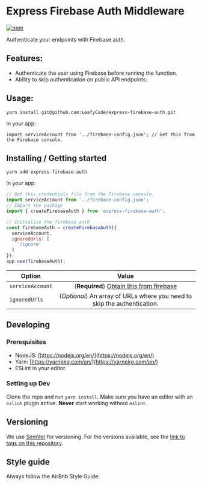 # Express Firebase Auth Middleware
[![npm](https://img.shields.io/npm/v/npm.svg?style=flat-square)](https://www.npmjs.com/package/express-firebase-auth)

Authenticate your endpoints with Firebase auth.

## Features:

- Authenticate the user using Firebase before running the function.
- Ability to skip authentication on public API endpoints.

## Usage:

```
yarn install git@github.com:LeafyCode/express-firebase-auth.git
```

In your app:

```
import serviceAccount from '../firebase-config.json'; // Get this from the Firebase console.

```

## Installing / Getting started

```shell
yarn add express-firebase-auth
```

In your app:

```javascript
// Get this credentials file from the Firebase console.
import serviceAccount from '../firebase-config.json';
// Import the package
import { createFirebaseAuth } from 'express-firebase-auth';

// Initialize the firebase auth
const firebaseAuth = createFirebaseAuth({
  serviceAccount,
  ignoredUrls: [
    '/ignore'
  ]
});
app.use(firebaseAuth);
```

| Option           | Value                                                                                                        |
| -------------    |:------------------------------------------------------------------------------------------------------------:|
| `serviceAccount` | (**Required**) [Obtain this from firebase](https://firebase.google.com/docs/admin/setup#initialize_the_sdk)  |
| `ignoredUrls`    | (*Optional*) An array of URLs where you need to skip the authentication.                                     |

## Developing

### Prerequisites
- NodeJS: [https://nodejs.org/en/](https://nodejs.org/en/)
- Yarn: [https://yarnpkg.com/en/](https://yarnpkg.com/en/)
- ESLint in your editor.


### Setting up Dev

Clone the repo and run `yarn install`. Make sure you have an editor with an `eslint` plugin active. **Never** start working without `eslint`.


## Versioning

We use [SemVer](http://semver.org/) for versioning. For the versions available, see the [link to tags on this repository](/tags).

## Style guide

Always follow the AirBnb Style Guide.
